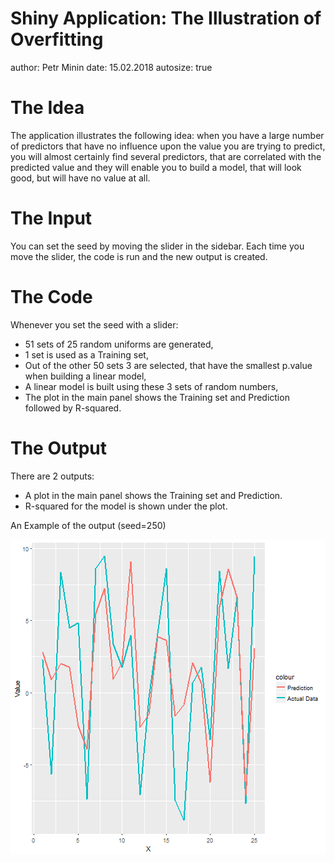Shiny Application: The Illustration of Overfitting
========================================================
author: Petr Minin
date: 15.02.2018
autosize: true

The Idea
========================================================

The application illustrates the following idea:
when you have a large number of predictors that have no influence upon the value you are trying to predict, you will almost certainly find several predictors, that are correlated with the predicted value and they will enable you to build a model, that will look good, but will have no value at all.

The Input
========================================================

You can set the seed by moving the slider in the sidebar.
Each time you move the slider, the code is run and the new output is created.

The Code
========================================================

Whenever you set the seed with a slider:
- 51 sets of 25 random uniforms are generated,
- 1 set is used as a Training set, 
- Out of the other 50 sets 3 are selected, that have the smallest p.value when building a linear model,
- A linear model is built using these 3 sets of random numbers,
- The plot in the main panel shows the Training set and Prediction followed by R-squared.

The Output
========================================================
There are 2 outputs:

- A plot in the main panel shows the Training set and Prediction.  
- R-squared for the model is shown under the plot.

An Example of the output (seed=250)

![plot of chunk unnamed-chunk-1](Presentation-figure/unnamed-chunk-1-1.png)
